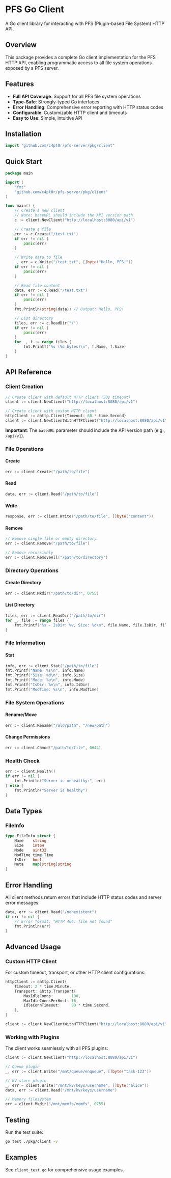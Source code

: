 # PFS Go Client

A Go client library for interacting with PFS (Plugin-based File System) HTTP API.

## Overview

This package provides a complete Go client implementation for the PFS HTTP API, enabling programmatic access to all file system operations exposed by a PFS server.

## Features

- **Full API Coverage**: Support for all PFS file system operations
- **Type-Safe**: Strongly-typed Go interfaces
- **Error Handling**: Comprehensive error reporting with HTTP status codes
- **Configurable**: Customizable HTTP client and timeouts
- **Easy to Use**: Simple, intuitive API

## Installation

```go
import "github.com/c4pt0r/pfs-server/pkg/client"
```

## Quick Start

```go
package main

import (
    "fmt"
    "github.com/c4pt0r/pfs-server/pkg/client"
)

func main() {
    // Create a new client
    // Note: baseURL should include the API version path
    c := client.NewClient("http://localhost:8080/api/v1")

    // Create a file
    err := c.Create("/test.txt")
    if err != nil {
        panic(err)
    }

    // Write data to file
    _, err = c.Write("/test.txt", []byte("Hello, PFS!"))
    if err != nil {
        panic(err)
    }

    // Read file content
    data, err := c.Read("/test.txt")
    if err != nil {
        panic(err)
    }
    fmt.Println(string(data)) // Output: Hello, PFS!

    // List directory
    files, err := c.ReadDir("/")
    if err != nil {
        panic(err)
    }
    for _, f := range files {
        fmt.Printf("%s (%d bytes)\n", f.Name, f.Size)
    }
}
```

## API Reference

### Client Creation

```go
// Create client with default HTTP client (30s timeout)
client := client.NewClient("http://localhost:8080/api/v1")

// Create client with custom HTTP client
httpClient := &http.Client{Timeout: 60 * time.Second}
client := client.NewClientWithHTTPClient("http://localhost:8080/api/v1", httpClient)
```

**Important**: The `baseURL` parameter should include the API version path (e.g., `/api/v1`).

### File Operations

#### Create
```go
err := client.Create("/path/to/file")
```

#### Read
```go
data, err := client.Read("/path/to/file")
```

#### Write
```go
response, err := client.Write("/path/to/file", []byte("content"))
```

#### Remove
```go
// Remove single file or empty directory
err := client.Remove("/path/to/file")

// Remove recursively
err := client.RemoveAll("/path/to/directory")
```

### Directory Operations

#### Create Directory
```go
err := client.Mkdir("/path/to/dir", 0755)
```

#### List Directory
```go
files, err := client.ReadDir("/path/to/dir")
for _, file := range files {
    fmt.Printf("%s - IsDir: %v, Size: %d\n", file.Name, file.IsDir, file.Size)
}
```

### File Information

#### Stat
```go
info, err := client.Stat("/path/to/file")
fmt.Printf("Name: %s\n", info.Name)
fmt.Printf("Size: %d\n", info.Size)
fmt.Printf("Mode: %o\n", info.Mode)
fmt.Printf("IsDir: %v\n", info.IsDir)
fmt.Printf("ModTime: %s\n", info.ModTime)
```

### File System Operations

#### Rename/Move
```go
err := client.Rename("/old/path", "/new/path")
```

#### Change Permissions
```go
err := client.Chmod("/path/to/file", 0644)
```

### Health Check

```go
err := client.Health()
if err != nil {
    fmt.Println("Server is unhealthy:", err)
} else {
    fmt.Println("Server is healthy")
}
```

## Data Types

### FileInfo

```go
type FileInfo struct {
    Name    string
    Size    int64
    Mode    uint32
    ModTime time.Time
    IsDir   bool
    Meta    map[string]string
}
```

## Error Handling

All client methods return errors that include HTTP status codes and server error messages:

```go
data, err := client.Read("/nonexistent")
if err != nil {
    // Error format: "HTTP 404: file not found"
    fmt.Println(err)
}
```

## Advanced Usage

### Custom HTTP Client

For custom timeout, transport, or other HTTP client configurations:

```go
httpClient := &http.Client{
    Timeout: 2 * time.Minute,
    Transport: &http.Transport{
        MaxIdleConns:        100,
        MaxIdleConnsPerHost: 10,
        IdleConnTimeout:     90 * time.Second,
    },
}

client := client.NewClientWithHTTPClient("http://localhost:8080/api/v1", httpClient)
```

### Working with Plugins

The client works seamlessly with all PFS plugins:

```go
client := client.NewClient("http://localhost:8080/api/v1")

// Queue plugin
_, err := client.Write("/mnt/queue/enqueue", []byte("task-123"))

// KV store plugin
_, err = client.Write("/mnt/kv/keys/username", []byte("alice"))
data, err := client.Read("/mnt/kv/keys/username")

// Memory filesystem
err = client.Mkdir("/mnt/memfs/memfs", 0755)
```

## Testing

Run the test suite:

```bash
go test ./pkg/client -v
```

## Examples

See `client_test.go` for comprehensive usage examples.
